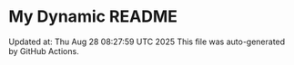 # My Dynamic README
Updated at: Thu Aug 28 08:27:59 UTC 2025
This file was auto-generated by GitHub Actions.
